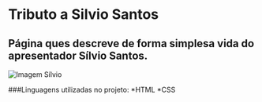 # Tributo a Silvio Santos

## Página ques descreve de forma simplesa vida do apresentador Sílvio Santos.
![Imagem Sílvio](https://udemy-certificate.s3.amazonaws.com/image/UC-d82facea-7bb2-416b-b71a-0abdc064700e.jpg)

###Linguagens utilizadas no projeto:
*HTML
*CSS
